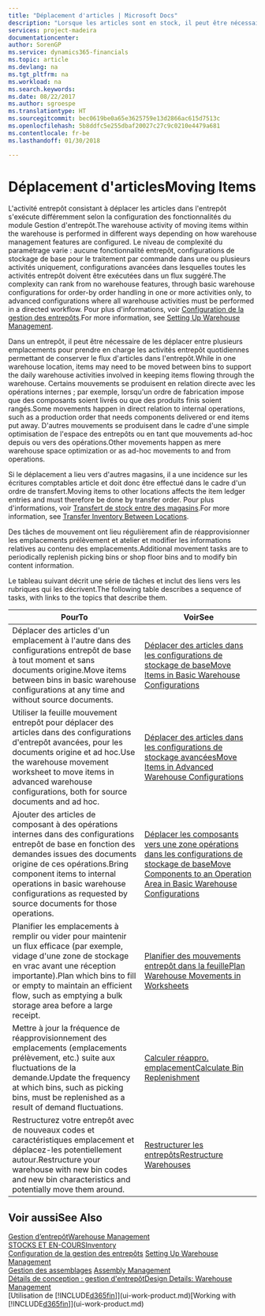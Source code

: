 ```yaml
---
title: "Déplacement d'articles | Microsoft Docs"
description: "Lorsque les articles sont en stock, il peut être nécessaire de les déplacer entre plusieurs emplacements pour prendre en charge les activités entrepôt quotidiennes permettant de conserver le flux d'articles dans l'entrepôt. Certains mouvements se produisent en relation directe avec les opérations internes ; par exemple, lorsqu'un ordre de fabrication impose que des composants soient livrés ou que des produits finis soient rangés. D'autres mouvements se produisent dans le cadre d'une simple optimisation de l'espace des entrepôts ou en tant que mouvements ad-hoc depuis ou vers des opérations."
services: project-madeira
documentationcenter: 
author: SorenGP
ms.service: dynamics365-financials
ms.topic: article
ms.devlang: na
ms.tgt_pltfrm: na
ms.workload: na
ms.search.keywords: 
ms.date: 08/22/2017
ms.author: sgroespe
ms.translationtype: HT
ms.sourcegitcommit: bec0619be0a65e3625759e13d2866ac615d7513c
ms.openlocfilehash: 5b8ddfc5e255dbaf20027c27c9c0210e4479a681
ms.contentlocale: fr-be
ms.lasthandoff: 01/30/2018

---
```

# <a name="moving-items"></a><span data-ttu-id="22bdf-105">Déplacement d'articles</span><span class="sxs-lookup"><span data-stu-id="22bdf-105">Moving Items</span></span>
<span data-ttu-id="22bdf-106">L'activité entrepôt consistant à déplacer les articles dans l'entrepôt s'exécute différemment selon la configuration des fonctionnalités du module Gestion d'entrepôt.</span><span class="sxs-lookup"><span data-stu-id="22bdf-106">The warehouse activity of moving items within the warehouse is performed in different ways depending on how warehouse management features are configured.</span></span> <span data-ttu-id="22bdf-107">Le niveau de complexité du paramétrage varie : aucune fonctionnalité entrepôt, configurations de stockage de base pour le traitement par commande dans une ou plusieurs activités uniquement, configurations avancées dans lesquelles toutes les activités entrepôt doivent être exécutées dans un flux suggéré.</span><span class="sxs-lookup"><span data-stu-id="22bdf-107">The complexity can rank from no warehouse features, through basic warehouse configurations for order-by order handling in one or more activities only, to advanced configurations where all warehouse activities must be performed in a directed workflow.</span></span> <span data-ttu-id="22bdf-108">Pour plus d'informations, voir [Configuration de la gestion des entrepôts](warehouse-setup-warehouse.md).</span><span class="sxs-lookup"><span data-stu-id="22bdf-108">For more information, see [Setting Up Warehouse Management](warehouse-setup-warehouse.md).</span></span>

<span data-ttu-id="22bdf-109">Dans un entrepôt, il peut être nécessaire de les déplacer entre plusieurs emplacements pour prendre en charge les activités entrepôt quotidiennes permettant de conserver le flux d'articles dans l'entrepôt.</span><span class="sxs-lookup"><span data-stu-id="22bdf-109">While in one warehouse location, items may need to be moved between bins to support the daily warehouse activities involved in keeping items flowing through the warehouse.</span></span> <span data-ttu-id="22bdf-110">Certains mouvements se produisent en relation directe avec les opérations internes ; par exemple, lorsqu'un ordre de fabrication impose que des composants soient livrés ou que des produits finis soient rangés.</span><span class="sxs-lookup"><span data-stu-id="22bdf-110">Some movements happen in direct relation to internal operations, such as a production order that needs components delivered or end items put away.</span></span> <span data-ttu-id="22bdf-111">D'autres mouvements se produisent dans le cadre d'une simple optimisation de l'espace des entrepôts ou en tant que mouvements ad-hoc depuis ou vers des opérations.</span><span class="sxs-lookup"><span data-stu-id="22bdf-111">Other movements happen as mere warehouse space optimization or as ad-hoc movements to and from operations.</span></span>

<span data-ttu-id="22bdf-112">Si le déplacement a lieu vers d'autres magasins, il a une incidence sur les écritures comptables article et doit donc être effectué dans le cadre d'un ordre de transfert.</span><span class="sxs-lookup"><span data-stu-id="22bdf-112">Moving items to other locations affects the item ledger entries and must therefore be done by transfer order.</span></span> <span data-ttu-id="22bdf-113">Pour plus d'informations, voir [Transfert de stock entre des magasins](inventory-how-transfer-between-locations.md).</span><span class="sxs-lookup"><span data-stu-id="22bdf-113">For more information, see [Transfer Inventory Between Locations](inventory-how-transfer-between-locations.md).</span></span>  

<span data-ttu-id="22bdf-114">Des tâches de mouvement ont lieu régulièrement afin de réapprovisionner les emplacements prélèvement et atelier et modifier les informations relatives au contenu des emplacements.</span><span class="sxs-lookup"><span data-stu-id="22bdf-114">Additional movement tasks are to periodically replenish picking bins or shop floor bins and to modify bin content information.</span></span>  

 <span data-ttu-id="22bdf-115">Le tableau suivant décrit une série de tâches et inclut des liens vers les rubriques qui les décrivent.</span><span class="sxs-lookup"><span data-stu-id="22bdf-115">The following table describes a sequence of tasks, with links to the topics that describe them.</span></span>   

|<span data-ttu-id="22bdf-116">**Pour**</span><span class="sxs-lookup"><span data-stu-id="22bdf-116">**To**</span></span>|<span data-ttu-id="22bdf-117">**Voir**</span><span class="sxs-lookup"><span data-stu-id="22bdf-117">**See**</span></span>|  
|------------|-------------|  
|<span data-ttu-id="22bdf-118">Déplacer des articles d'un emplacement à l'autre dans des configurations entrepôt de base à tout moment et sans documents origine.</span><span class="sxs-lookup"><span data-stu-id="22bdf-118">Move items between bins in basic warehouse configurations at any time and without source documents.</span></span>|[<span data-ttu-id="22bdf-119">Déplacer des articles dans les configurations de stockage de base</span><span class="sxs-lookup"><span data-stu-id="22bdf-119">Move Items in Basic Warehouse Configurations</span></span>](warehouse-how-to-move-items-ad-hoc-in-basic-warehousing.md)|
|<span data-ttu-id="22bdf-120">Utiliser la feuille mouvement entrepôt pour déplacer des articles dans des configurations d'entrepôt avancées, pour les documents origine et ad hoc.</span><span class="sxs-lookup"><span data-stu-id="22bdf-120">Use the warehouse movement worksheet to move items in advanced warehouse configurations, both for source documents and ad hoc.</span></span>|[<span data-ttu-id="22bdf-121">Déplacer des articles dans les configurations de stockage avancées</span><span class="sxs-lookup"><span data-stu-id="22bdf-121">Move Items in Advanced Warehouse Configurations</span></span>](warehouse-how-to-move-items-in-advanced-warehousing.md)|  
|<span data-ttu-id="22bdf-122">Ajouter des articles de composant à des opérations internes dans des configurations entrepôt de base en fonction des demandes issues des documents origine de ces opérations.</span><span class="sxs-lookup"><span data-stu-id="22bdf-122">Bring component items to internal operations in basic warehouse configurations as requested by source documents for those operations.</span></span>|[<span data-ttu-id="22bdf-123">Déplacer les composants vers une zone opérations dans les configurations de stockage de base</span><span class="sxs-lookup"><span data-stu-id="22bdf-123">Move Components to an Operation Area in Basic Warehouse Configurations</span></span>](warehouse-how-to-move-components-to-an-operation-area-in-basic-warehousing.md)|
|<span data-ttu-id="22bdf-124">Planifier les emplacements à remplir ou vider pour maintenir un flux efficace (par exemple, vidage d'une zone de stockage en vrac avant une réception importante).</span><span class="sxs-lookup"><span data-stu-id="22bdf-124">Plan which bins to fill or empty to maintain an efficient flow, such as emptying a bulk storage area before a large receipt.</span></span>|[<span data-ttu-id="22bdf-125">Planifier des mouvements entrepôt dans la feuille</span><span class="sxs-lookup"><span data-stu-id="22bdf-125">Plan Warehouse Movements in Worksheets</span></span>](warehouse-how-to-plan-warehouse-movements-in-worksheets.md)|
|<span data-ttu-id="22bdf-126">Mettre à jour la fréquence de réapprovisionnement des emplacements (emplacements prélèvement, etc.) suite aux fluctuations de la demande.</span><span class="sxs-lookup"><span data-stu-id="22bdf-126">Update the frequency at which bins, such as picking bins, must be replenished as a result of demand fluctuations.</span></span>|[<span data-ttu-id="22bdf-127">Calculer réappro. emplacement</span><span class="sxs-lookup"><span data-stu-id="22bdf-127">Calculate Bin Replenishment</span></span>](warehouse-how-to-calculate-bin-replenishment.md)|
|<span data-ttu-id="22bdf-128">Restructurez votre entrepôt avec de nouveaux codes et caractéristiques emplacement et déplacez-les potentiellement autour.</span><span class="sxs-lookup"><span data-stu-id="22bdf-128">Restructure your warehouse with new bin codes and new bin characteristics and potentially move them around.</span></span>|[<span data-ttu-id="22bdf-129">Restructurer les entrepôts</span><span class="sxs-lookup"><span data-stu-id="22bdf-129">Restructure Warehouses</span></span>](warehouse-how-to-restructure-warehouses.md)|  

## <a name="see-also"></a><span data-ttu-id="22bdf-130">Voir aussi</span><span class="sxs-lookup"><span data-stu-id="22bdf-130">See Also</span></span>  
[<span data-ttu-id="22bdf-131">Gestion d’entrepôt</span><span class="sxs-lookup"><span data-stu-id="22bdf-131">Warehouse Management</span></span>](warehouse-manage-warehouse.md)  
[<span data-ttu-id="22bdf-132">STOCKS ET EN-COURS</span><span class="sxs-lookup"><span data-stu-id="22bdf-132">Inventory</span></span>](inventory-manage-inventory.md)  
<span data-ttu-id="22bdf-133">[Configuration de la gestion des entrepôts](warehouse-setup-warehouse.md)   </span><span class="sxs-lookup"><span data-stu-id="22bdf-133">[Setting Up Warehouse Management](warehouse-setup-warehouse.md)   </span></span>  
<span data-ttu-id="22bdf-134">[Gestion des assemblages](assembly-assemble-items.md)  </span><span class="sxs-lookup"><span data-stu-id="22bdf-134">[Assembly Management](assembly-assemble-items.md)  </span></span>  
[<span data-ttu-id="22bdf-135">Détails de conception : gestion d'entrepôt</span><span class="sxs-lookup"><span data-stu-id="22bdf-135">Design Details: Warehouse Management</span></span>](design-details-warehouse-management.md)  
<span data-ttu-id="22bdf-136">[Utilisation de [!INCLUDE[d365fin](includes/d365fin_md.md)]](ui-work-product.md)</span><span class="sxs-lookup"><span data-stu-id="22bdf-136">[Working with [!INCLUDE[d365fin](includes/d365fin_md.md)]](ui-work-product.md)</span></span>

